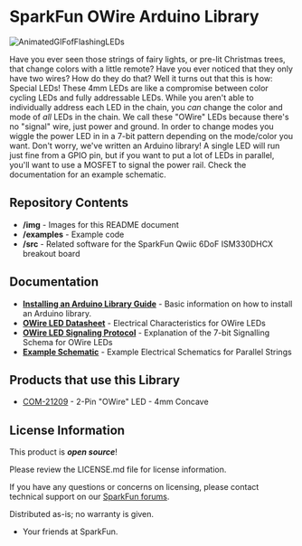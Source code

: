 SparkFun OWire Arduino Library
========================================

![AnimatedGIFofFlashingLEDs](https://github.com/sparkfun/SparkFun_OWire_Arduino_Library/raw/main/img/OWireDemo.gif)

Have you ever seen those strings of fairy lights, or pre-lit Christmas trees, that change colors with a little remote? Have you ever noticed that they only have two wires? How do they do that? Well it turns out that this is how: Special LEDs! These 4mm LEDs are like a compromise between color cycling LEDs and fully addressable LEDs. While you aren't able to individually address each LED in the chain, you _can_ change the color and mode of _all_ LEDs in the chain. We call these "OWire" LEDs because there's no "signal" wire, just power and ground. In order to change modes you wiggle the power LED in in a 7-bit pattern depending on the mode/color you want. Don't worry, we've written an Arduino library! A single LED will run just fine from a GPIO pin, but if you want to put a lot of LEDs in parallel, you'll want to use a MOSFET to signal the power rail. Check the documentation for an example schematic. 

Repository Contents
-------------------

* **/img** - Images for this README document
* **/examples** - Example code 
* **/src** - Related software for the SparkFun Qwiic 6DoF ISM330DHCX breakout board

Documentation
--------------
* **[Installing an Arduino Library Guide](https://learn.sparkfun.com/tutorials/installing-an-arduino-library)** - Basic information on how to install an Arduino library.
* **[OWire LED Datasheet](https://cdn.sparkfun.com/assets/4/6/6/f/4/0-Wire_RGB_LED_Datasheet.pdf)** - Electrical Characteristics for OWire LEDs
* **[OWire LED Signaling Protocol](https://cdn.sparkfun.com/assets/9/f/1/c/6/CZineLight_0-Wire_Communication_Protocol.pdf)** - Explanation of the 7-bit Signalling Schema for OWire LEDs
* **[Example Schematic](https://cdn.sparkfun.com/assets/7/9/e/1/3/OWire_Example.pdf)** - Example Electrical Schematics for Parallel Strings

Products that use this Library
----------------

* [COM-21209](https://www.sparkfun.com/products/21209) - 2-Pin "OWire" LED - 4mm Concave

License Information
-------------------

This product is _**open source**_! 

Please review the LICENSE.md file for license information. 

If you have any questions or concerns on licensing, please contact technical support on our [SparkFun forums](https://forum.sparkfun.com/viewforum.php?f=152).

Distributed as-is; no warranty is given.

- Your friends at SparkFun.

_<COLLABORATION CREDIT>_
